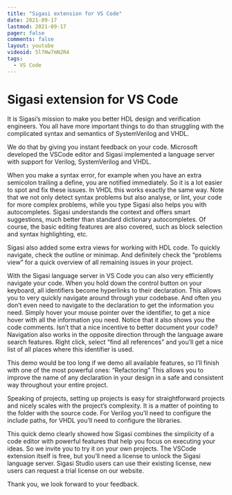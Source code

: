 ```yaml
---
title: "Sigasi extension for VS Code"
date: 2021-09-17
lastmod: 2021-09-17
pager: false
comments: false
layout: youtube
videoid: 5l7Hw7mN2R4
tags:
  - VS Code
---
```


# Sigasi extension for VS Code

It is Sigasi’s mission to make you better HDL design
and verification engineers. You all have more
important things to do than struggling with the
complicated syntax and semantics of
SystemVerilog and VHDL.

We do that by giving you instant feedback on your code.
Microsoft developed the VSCode editor and Sigasi
implemented a language server with support for
Verilog, SystemVerilog and VHDL.

When you make a syntax error, for example when
you have an extra semicolon trailing a define, you
are notified immediately. So it is a lot easier to spot
and fix these issues.
In VHDL this works exactly the same way. Note
that we not only detect syntax problems but also
analyse, or lint, your code for more complex
problems, while you type
Sigasi also helps you with autocompletes. Sigasi
understands the context and offers smart
suggestions, much better than standard dictionary
autocompletes.
Of course, the basic editing features are also
covered, such as block selection and syntax
highlighting, etc.

Sigasi also added some extra views for working
with HDL code. To quickly navigate, check the
outline or minimap. And definitely check the
“problems view” for a quick overview of all
remaining issues in your project.

With the Sigasi language server in VS Code you can
also very efficiently navigate your code.
When you hold down the control button on your
keyboard, all identifiers become hyperlinks to their
declaration. This allows you to very quickly
navigate around through your codebase.
And often you don’t even need to navigate to the
declaration to get the information you need. Simply
hover your mouse pointer over the identifier, to
get a nice hover with all the information you need.
Notice that it also shows you the code comments.
Isn’t that a nice incentive to better document your
code?
Navigation also works in the opposite direction
through the language aware search features. Right
click, select “find all references” and you’ll get a nice
list of all places where this identifier is used.

This demo would be too long if we demo all
available features, so I’ll finish with one of the most
powerful ones: “Refactoring”
This allows you to improve the name of any
declaration in your design in a safe and consistent
way throughout your entire project.

Speaking of projects, setting up projects is easy for
straightforward projects and nicely scales with the
project’s complexity. It is a matter of pointing to the
folder with the source code. For Verilog you’ll need
to configure the include paths, for VHDL you’ll
need to configure the libraries.

This quick demo clearly showed how Sigasi
combines the simplicity of a code editor with
powerful features that help you focus on executing
your ideas.
So we invite you to try it on your own projects. The
VSCode extension itself is free, but you’ll need a
license to unlock the Sigasi language server. Sigasi
Studio users can use their existing license, new
users can request a trial license on our website.

Thank you, we look forward to your feedback.
